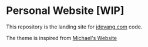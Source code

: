 # Personal Website [WIP]

This repository is the landing site for [jdevang.com](https://jdevang.com) code.

The theme is inspired from [Michael's Website](https://github.com/mah51/michael-hall.me)
